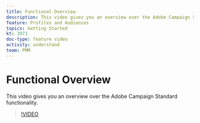 ```yaml
---
title: Functional Overview
description: This video gives you an overview over the Adobe Campaign Standard (ACS) functionality.
feature: Profiles and Audiences
topics: Getting Started
kt: 3971
doc-type: feature video
activity: understand
team: PMM
---
```


# Functional Overview

This video gives you an overview over the Adobe Campaign Standard functionality.

>[!VIDEO](https://video.tv.adobe.com/v/29430?quality=12)

